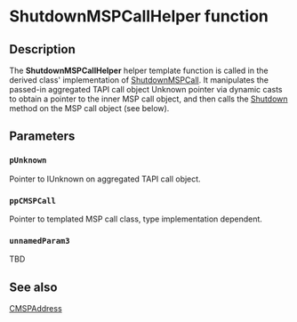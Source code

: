 # ShutdownMSPCallHelper function

## Description

The
**ShutdownMSPCallHelper** helper template function is called in the derived class' implementation of
[ShutdownMSPCall](https://learn.microsoft.com/windows/desktop/api/msp/nf-msp-itmspaddress-shutdownmspcall). It manipulates the passed-in aggregated TAPI call object Unknown pointer via dynamic casts to obtain a pointer to the inner MSP call object, and then calls the
[Shutdown](https://learn.microsoft.com/windows/desktop/api/msp/nf-msp-itmspaddress-shutdown) method on the MSP call object (see below).

## Parameters

### `pUnknown`

Pointer to IUnknown on aggregated TAPI call object.

### `ppCMSPCall`

Pointer to templated MSP call class, type implementation dependent.

### `unnamedParam3`

TBD

## See also

[CMSPAddress](https://learn.microsoft.com/windows/desktop/api/mspaddr/nl-mspaddr-cmspaddress)